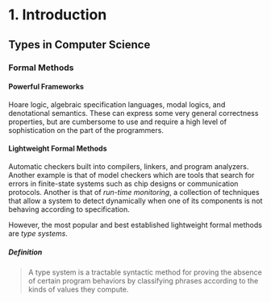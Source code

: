 # 1. Introduction

## Types in Computer Science

### Formal Methods

#### Powerful Frameworks
Hoare logic, algebraic specification languages, modal logics, and denotational
semantics. These can express some very general correctness properties, but are
cumbersome to use and require a high level of sophistication on the part of the
programmers.

#### Lightweight Formal Methods
Automatic checkers built into compilers, linkers, and program analyzers. Another
example is that of model checkers which are tools that search for errors in
finite-state systems such as chip designs or communication protocols. Another
is that of *run-time monitoring*, a collection of techniques that allow a system
to detect dynamically when one of its components is not behaving according to
specification.

However, the most popular and best established lightweight formal methods are
*type systems*.

##### Definition
> A type system is a tractable syntactic method for proving the absence of
> certain program behaviors by classifying phrases according to the kinds of
> values they compute.

